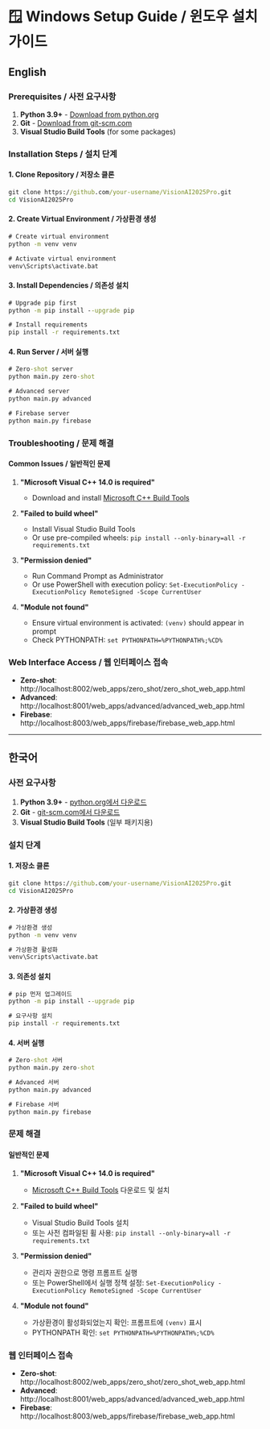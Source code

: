 # 🪟 Windows Setup Guide / 윈도우 설치 가이드

## English

### Prerequisites / 사전 요구사항

1. **Python 3.9+** - [Download from python.org](https://www.python.org/downloads/)
2. **Git** - [Download from git-scm.com](https://git-scm.com/download/win)
3. **Visual Studio Build Tools** (for some packages)

### Installation Steps / 설치 단계

#### 1. Clone Repository / 저장소 클론
```cmd
git clone https://github.com/your-username/VisionAI2025Pro.git
cd VisionAI2025Pro
```

#### 2. Create Virtual Environment / 가상환경 생성
```cmd
# Create virtual environment
python -m venv venv

# Activate virtual environment
venv\Scripts\activate.bat
```

#### 3. Install Dependencies / 의존성 설치
```cmd
# Upgrade pip first
python -m pip install --upgrade pip

# Install requirements
pip install -r requirements.txt
```

#### 4. Run Server / 서버 실행
```cmd
# Zero-shot server
python main.py zero-shot

# Advanced server
python main.py advanced

# Firebase server
python main.py firebase
```

### Troubleshooting / 문제 해결

#### Common Issues / 일반적인 문제

1. **"Microsoft Visual C++ 14.0 is required"**
   - Download and install [Microsoft C++ Build Tools](https://visualstudio.microsoft.com/visual-cpp-build-tools/)

2. **"Failed to build wheel"**
   - Install Visual Studio Build Tools
   - Or use pre-compiled wheels: `pip install --only-binary=all -r requirements.txt`

3. **"Permission denied"**
   - Run Command Prompt as Administrator
   - Or use PowerShell with execution policy: `Set-ExecutionPolicy -ExecutionPolicy RemoteSigned -Scope CurrentUser`

4. **"Module not found"**
   - Ensure virtual environment is activated: `(venv)` should appear in prompt
   - Check PYTHONPATH: `set PYTHONPATH=%PYTHONPATH%;%CD%`

### Web Interface Access / 웹 인터페이스 접속

- **Zero-shot**: http://localhost:8002/web_apps/zero_shot/zero_shot_web_app.html
- **Advanced**: http://localhost:8001/web_apps/advanced/advanced_web_app.html
- **Firebase**: http://localhost:8003/web_apps/firebase/firebase_web_app.html

---

## 한국어

### 사전 요구사항

1. **Python 3.9+** - [python.org에서 다운로드](https://www.python.org/downloads/)
2. **Git** - [git-scm.com에서 다운로드](https://git-scm.com/download/win)
3. **Visual Studio Build Tools** (일부 패키지용)

### 설치 단계

#### 1. 저장소 클론
```cmd
git clone https://github.com/your-username/VisionAI2025Pro.git
cd VisionAI2025Pro
```

#### 2. 가상환경 생성
```cmd
# 가상환경 생성
python -m venv venv

# 가상환경 활성화
venv\Scripts\activate.bat
```

#### 3. 의존성 설치
```cmd
# pip 먼저 업그레이드
python -m pip install --upgrade pip

# 요구사항 설치
pip install -r requirements.txt
```

#### 4. 서버 실행
```cmd
# Zero-shot 서버
python main.py zero-shot

# Advanced 서버
python main.py advanced

# Firebase 서버
python main.py firebase
```

### 문제 해결

#### 일반적인 문제

1. **"Microsoft Visual C++ 14.0 is required"**
   - [Microsoft C++ Build Tools](https://visualstudio.microsoft.com/visual-cpp-build-tools/) 다운로드 및 설치

2. **"Failed to build wheel"**
   - Visual Studio Build Tools 설치
   - 또는 사전 컴파일된 휠 사용: `pip install --only-binary=all -r requirements.txt`

3. **"Permission denied"**
   - 관리자 권한으로 명령 프롬프트 실행
   - 또는 PowerShell에서 실행 정책 설정: `Set-ExecutionPolicy -ExecutionPolicy RemoteSigned -Scope CurrentUser`

4. **"Module not found"**
   - 가상환경이 활성화되었는지 확인: 프롬프트에 `(venv)` 표시
   - PYTHONPATH 확인: `set PYTHONPATH=%PYTHONPATH%;%CD%`

### 웹 인터페이스 접속

- **Zero-shot**: http://localhost:8002/web_apps/zero_shot/zero_shot_web_app.html
- **Advanced**: http://localhost:8001/web_apps/advanced/advanced_web_app.html
- **Firebase**: http://localhost:8003/web_apps/firebase/firebase_web_app.html
